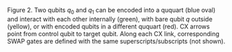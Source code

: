 Figure 2. Two qubits $q_0$ and $q_1$ can be encoded into a ququart (blue oval) and interact with each other internally (green), with bare qubit $q$ outside (yellow), or with encoded qubits in a different ququart (red). CX arrows point from control qubit to target qubit. Along each CX link, corresponding SWAP gates are defined with the same superscripts/subscripts (not shown).